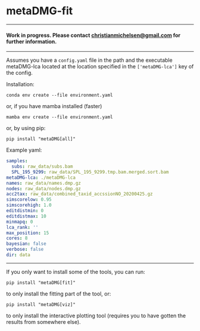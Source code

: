 # metaDMG-fit

---

#### Work in progress. Please contact christianmichelsen@gmail.com for further information.

---



Assumes you have a `config.yaml` file in the path and the executable metaDMG-lca located at the location specified in the `['metaDMG-lca']` key of the config.


Installation:

```
conda env create --file environment.yaml
```
or, if you have mamba installed (faster)
```
mamba env create --file environment.yaml
```

or, by using pip:
```
pip install "metaDMG[all]"
```


Example yaml:
```yaml
samples:
  subs: raw_data/subs.bam
  SPL_195_9299: raw_data/SPL_195_9299.tmp.bam.merged.sort.bam
metaDMG-lca: ./metaDMG-lca
names: raw_data/names.dmp.gz
nodes: raw_data/nodes.dmp.gz
acc2tax: raw_data/combined_taxid_accssionNO_20200425.gz
simscorelow: 0.95
simscorehigh: 1.0
editdistmin: 0
editdistmax: 10
minmapq: 0
lca_rank: ''
max_position: 15
cores: 8
bayesian: false
verbose: false
dir: data
```

---

If you only want to install some of the tools, you can run:
```console
pip install "metaDMG[fit]"
```
to only install the fitting part of the tool, or:
```console
pip install "metaDMG[viz]"
```
to only install the interactive plotting tool (requires you to have gotten the results from somewhere else).